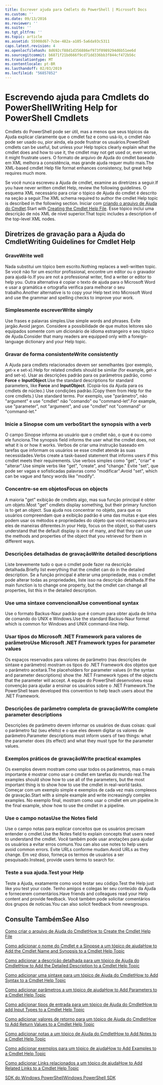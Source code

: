 ```yaml
---
title: Escrever ajuda para Cmdlets do PowerShell | Microsoft Docs
ms.custom: ''
ms.date: 09/13/2016
ms.reviewer: ''
ms.suite: ''
ms.tgt_pltfrm: ''
ms.topic: article
ms.assetid: 55908d67-7cbe-482a-a105-5a6da93c5311
caps.latest.revision: 4
ms.openlocfilehash: 8d692cf88d1d356886ef973f0989294d6b51ee6d
ms.sourcegitcommit: b6871f21bd666f9cd71dd336bb3f844cf472b56c
ms.translationtype: MT
ms.contentlocale: pt-BR
ms.lasthandoff: 02/03/2019
ms.locfileid: "56857852"
---
```

# <a name="writing-help-for-powershell-cmdlets"></a><span data-ttu-id="e8474-102">Escrevendo ajuda para Cmdlets do PowerShell</span><span class="sxs-lookup"><span data-stu-id="e8474-102">Writing Help for PowerShell Cmdlets</span></span>

<span data-ttu-id="e8474-103">Cmdlets do PowerShell pode ser útil, mas a menos que seus tópicos da Ajuda explicar claramente que o cmdlet faz e como usá-lo, o cmdlet não pode ser usado ou, pior ainda, ela pode frustrar os usuários.</span><span class="sxs-lookup"><span data-stu-id="e8474-103">PowerShell cmdlets can be useful, but unless your Help topics clearly explain what the cmdlet does and how to use it, the cmdlet may not get used or, even worse, it might frustrate users.</span></span>
<span data-ttu-id="e8474-104">O formato de arquivo de Ajuda do cmdlet baseado em XML melhora a consistência, mas grande ajuda requer muito mais.</span><span class="sxs-lookup"><span data-stu-id="e8474-104">The XML-based cmdlet Help file format enhances consistency, but great help requires much more.</span></span>

<span data-ttu-id="e8474-105">Se você nunca escreveu a Ajuda de cmdlet, examine as diretrizes a seguir.</span><span class="sxs-lookup"><span data-stu-id="e8474-105">If you have never written cmdlet Help, review the following guidelines.</span></span>
<span data-ttu-id="e8474-106">O esquema XML necessário para criar o tópico de Ajuda do cmdlet é descrito na seção a seguir.</span><span class="sxs-lookup"><span data-stu-id="e8474-106">The XML schema required to author the cmdlet Help topic is described in the following section.</span></span>
<span data-ttu-id="e8474-107">Iniciar com [criando o arquivo de Ajuda do Cmdlet](./how-to-create-the-cmdlet-help-file.md).</span><span class="sxs-lookup"><span data-stu-id="e8474-107">Start with [Creating the Cmdlet Help File](./how-to-create-the-cmdlet-help-file.md).</span></span>
<span data-ttu-id="e8474-108">Esse tópico inclui uma descrição de nós XML de nível superior.</span><span class="sxs-lookup"><span data-stu-id="e8474-108">That topic includes a description of the top-level XML nodes.</span></span>

## <a name="writing-guidelines-for-cmdlet-help"></a><span data-ttu-id="e8474-109">Diretrizes de gravação para a Ajuda do Cmdlet</span><span class="sxs-lookup"><span data-stu-id="e8474-109">Writing Guidelines for Cmdlet Help</span></span>

### <a name="write-well"></a><span data-ttu-id="e8474-110">Grave</span><span class="sxs-lookup"><span data-stu-id="e8474-110">Write well</span></span>
<span data-ttu-id="e8474-111">Nada substitui um tópico bem escrito.</span><span class="sxs-lookup"><span data-stu-id="e8474-111">Nothing replaces a well-written topic.</span></span>
<span data-ttu-id="e8474-112">Se você não for um escritor profissional, encontre um editor ou o gravador para ajudá-lo.</span><span class="sxs-lookup"><span data-stu-id="e8474-112">If you are not a professional writer, find a writer or editor to help you.</span></span>
<span data-ttu-id="e8474-113">Outra alternativa é copiar o texto de ajuda para o Microsoft Word e usar a gramática e ortografia verifica para melhorar o seu trabalho.</span><span class="sxs-lookup"><span data-stu-id="e8474-113">Another alternative is to copy your Help text into Microsoft Word and use the grammar and spelling checks to improve your work.</span></span>

### <a name="write-simply"></a><span data-ttu-id="e8474-114">Simplesmente escrever</span><span class="sxs-lookup"><span data-stu-id="e8474-114">Write simply</span></span>
<span data-ttu-id="e8474-115">Use frases e palavras simples.</span><span class="sxs-lookup"><span data-stu-id="e8474-115">Use simple words and phrases.</span></span>
<span data-ttu-id="e8474-116">Evite jargão.</span><span class="sxs-lookup"><span data-stu-id="e8474-116">Avoid jargon.</span></span>
<span data-ttu-id="e8474-117">Considere a possibilidade de que muitos leitores são equipados somente com um dicionário de idioma estrangeiro e seu tópico de Ajuda.</span><span class="sxs-lookup"><span data-stu-id="e8474-117">Consider that many readers are equipped only with a foreign-language dictionary and your Help topic.</span></span>

### <a name="write-consistently"></a><span data-ttu-id="e8474-118">Gravar de forma consistente</span><span class="sxs-lookup"><span data-stu-id="e8474-118">Write consistently</span></span>
<span data-ttu-id="e8474-119">A Ajuda para cmdlets relacionados devem ser semelhantes (por exemplo, get-x e set-x).</span><span class="sxs-lookup"><span data-stu-id="e8474-119">Help for related cmdlets should be similar (for example, get-x and set-x).</span></span>
<span data-ttu-id="e8474-120">Usar as descrições padrão para os parâmetros padrão, como **Force** e **InputObject**.</span><span class="sxs-lookup"><span data-stu-id="e8474-120">Use the standard descriptions for standard parameters, like **Force** and **InputObject**.</span></span>
<span data-ttu-id="e8474-121">(Copiá-los da Ajuda para os cmdlets de núcleo.) Use condições padrão.</span><span class="sxs-lookup"><span data-stu-id="e8474-121">(Copy them from Help for the core cmdlets.) Use standard terms.</span></span>
<span data-ttu-id="e8474-122">Por exemplo, use "parâmetro", não "argument" e use "cmdlet" não "comando" ou "command-let".</span><span class="sxs-lookup"><span data-stu-id="e8474-122">For example, use "parameter", not "argument", and use "cmdlet" not "command" or "command-let."</span></span>

### <a name="start-the-synopsis-with-a-verb"></a><span data-ttu-id="e8474-123">Inicie a Sinopse com um verbo</span><span class="sxs-lookup"><span data-stu-id="e8474-123">Start the synopsis with a verb</span></span>
<span data-ttu-id="e8474-124">O campo Sinopse informa ao usuário que o cmdlet não, o que é ou como ele funciona.</span><span class="sxs-lookup"><span data-stu-id="e8474-124">The synopsis field informs the user what the cmdlet does, not what it is or how it works.</span></span>
<span data-ttu-id="e8474-125">Verbos de criar uma instrução baseado em tarefas que informam os usuários se esse cmdlet atende às suas necessidades.</span><span class="sxs-lookup"><span data-stu-id="e8474-125">Verbs create a task-based statement that informs users if this cmdlet meets their requirements.</span></span>
<span data-ttu-id="e8474-126">Use verbos simples como "get", "criar" e "alterar".</span><span class="sxs-lookup"><span data-stu-id="e8474-126">Use simple verbs like "get", "create", and "change."</span></span>
<span data-ttu-id="e8474-127">Evite "set", que pode ser vagas e sofisticadas palavras como "modificar".</span><span class="sxs-lookup"><span data-stu-id="e8474-127">Avoid "set", which can be vague and fancy words like "modify".</span></span>

### <a name="focus-on-objects"></a><span data-ttu-id="e8474-128">Concentre-se em objetos</span><span class="sxs-lookup"><span data-stu-id="e8474-128">Focus on objects</span></span>
<span data-ttu-id="e8474-129">A maioria "get" exibição de cmdlets algo, mas sua função principal é obter um objeto.</span><span class="sxs-lookup"><span data-stu-id="e8474-129">Most "get" cmdlets display something, but their primary function is to get an object.</span></span>
<span data-ttu-id="e8474-130">Sua ajuda nos concentrar no objeto, para que os usuários compreendam que a exibição padrão é uma das muitas e que eles podem usar os métodos e propriedades do objeto que você recuperou para eles de maneiras diferentes.</span><span class="sxs-lookup"><span data-stu-id="e8474-130">In your Help, focus on the object, so that users understand that the default display is one of many, and that they can use the methods and properties of the object that you retrieved for them in different ways.</span></span>

### <a name="write-detailed-descriptions"></a><span data-ttu-id="e8474-131">Descrições detalhadas de gravação</span><span class="sxs-lookup"><span data-stu-id="e8474-131">Write detailed descriptions</span></span>
<span data-ttu-id="e8474-132">Liste brevemente tudo o que o cmdlet pode fazer na descrição detalhada.</span><span class="sxs-lookup"><span data-stu-id="e8474-132">Briefly list everything that the cmdlet can do in the detailed description.</span></span>
<span data-ttu-id="e8474-133">Se a função principal é alterar uma propriedade, mas o cmdlet pode alterar todas as propriedades, liste isso na descrição detalhada.</span><span class="sxs-lookup"><span data-stu-id="e8474-133">If the main function is to change one property, but the cmdlet can change all properties, list this in the detailed description.</span></span>

### <a name="use-conventional-syntax"></a><span data-ttu-id="e8474-134">Use uma sintaxe convencional</span><span class="sxs-lookup"><span data-stu-id="e8474-134">Use conventional syntax</span></span>
<span data-ttu-id="e8474-135">Use o formato Backus-Naur padrão que é comum para obter ajuda de linha de comando do UNIX e Windows.</span><span class="sxs-lookup"><span data-stu-id="e8474-135">Use the standard Backus-Naur format which is common for Windows and UNIX command-line Help.</span></span>

### <a name="use-microsoft-net-framework-types-for-parameter-values"></a><span data-ttu-id="e8474-136">Usar tipos do Microsoft .NET Framework para valores de parâmetro</span><span class="sxs-lookup"><span data-stu-id="e8474-136">Use Microsoft .NET Framework types for parameter values</span></span>
<span data-ttu-id="e8474-137">Os espaços reservados para valores de parâmetro (nas descrições de sintaxe e parâmetro) mostram os tipos do .NET Framework dos objetos que o parâmetro aceitará.</span><span class="sxs-lookup"><span data-stu-id="e8474-137">The placeholders for parameter values (in the syntax and parameter descriptions) show the .NET Framework types of the objects that the parameter will accept.</span></span>
<span data-ttu-id="e8474-138">A equipe do PowerShell desenvolveu essa convenção para ajudar a ensinar os usuários sobre o .NET Framework.</span><span class="sxs-lookup"><span data-stu-id="e8474-138">The PowerShell team developed this convention to help teach users about the .NET Framework.</span></span>

### <a name="write-complete-parameter-descriptions"></a><span data-ttu-id="e8474-139">Descrições de parâmetro completa de gravação</span><span class="sxs-lookup"><span data-stu-id="e8474-139">Write complete parameter descriptions</span></span>
<span data-ttu-id="e8474-140">Descrições de parâmetro devem informar os usuários de duas coisas: qual o parâmetro faz (seu efeito) e o que eles devem digitar os valores de parâmetro.</span><span class="sxs-lookup"><span data-stu-id="e8474-140">Parameter descriptions must inform users of two things: what the parameter does (its effect) and what they must type for the parameter values.</span></span>

### <a name="write-practical-examples"></a><span data-ttu-id="e8474-141">Exemplos práticos de gravação</span><span class="sxs-lookup"><span data-stu-id="e8474-141">Write practical examples</span></span>
<span data-ttu-id="e8474-142">Os exemplos devem mostram como usar todos os parâmetros, mas o mais importante é mostrar como usar o cmdlet em tarefas do mundo real.</span><span class="sxs-lookup"><span data-stu-id="e8474-142">The examples should show how to use all of the parameters, but the most important thing is to show how to use the cmdlet in real-world tasks.</span></span>
<span data-ttu-id="e8474-143">Começar com um exemplo simple e exemplos de cada vez mais complexos de gravação.</span><span class="sxs-lookup"><span data-stu-id="e8474-143">Start with a simple example and write increasingly complex examples.</span></span>
<span data-ttu-id="e8474-144">No exemplo final, mostram como usar o cmdlet em um pipeline.</span><span class="sxs-lookup"><span data-stu-id="e8474-144">In the final example, show how to use the cmdlet in a pipeline.</span></span>

### <a name="use-the-notes-field"></a><span data-ttu-id="e8474-145">Use o campo notas</span><span class="sxs-lookup"><span data-stu-id="e8474-145">Use the Notes field</span></span>
<span data-ttu-id="e8474-146">Use o campo notas para explicar conceitos que os usuários precisam entender o cmdlet.</span><span class="sxs-lookup"><span data-stu-id="e8474-146">Use the Notes field to explain concepts that users need to understand the cmdlet.</span></span>
<span data-ttu-id="e8474-147">Você também pode usar anotações para ajudar os usuários a evitar erros comuns.</span><span class="sxs-lookup"><span data-stu-id="e8474-147">You can also use notes to help users avoid common errors.</span></span>
<span data-ttu-id="e8474-148">Evite URLs conforme mudam.</span><span class="sxs-lookup"><span data-stu-id="e8474-148">Avoid URLs as they change.</span></span>
<span data-ttu-id="e8474-149">Em vez disso, forneça os termos de usuários a ser pesquisado.</span><span class="sxs-lookup"><span data-stu-id="e8474-149">Instead, provide users terms to search for.</span></span>

### <a name="test-your-help"></a><span data-ttu-id="e8474-150">Teste a sua ajuda.</span><span class="sxs-lookup"><span data-stu-id="e8474-150">Test your Help</span></span>
<span data-ttu-id="e8474-151">Teste a Ajuda, exatamente como você testar seu código.</span><span class="sxs-lookup"><span data-stu-id="e8474-151">Test the Help just like you test your code.</span></span>
<span data-ttu-id="e8474-152">Tenho amigos e colegas ler seu conteúdo da Ajuda e fornecerem comentários.</span><span class="sxs-lookup"><span data-stu-id="e8474-152">Have friends and colleagues read your Help content and provide feedback.</span></span>
<span data-ttu-id="e8474-153">Você também pode solicitar comentários dos grupos de notícias.</span><span class="sxs-lookup"><span data-stu-id="e8474-153">You can also solicit feedback from newsgroups.</span></span>

## <a name="see-also"></a><span data-ttu-id="e8474-154">Consulte Também</span><span class="sxs-lookup"><span data-stu-id="e8474-154">See Also</span></span>

 [<span data-ttu-id="e8474-155">Como criar o arquivo de Ajuda do Cmdlet</span><span class="sxs-lookup"><span data-stu-id="e8474-155">How to Create the Cmdlet Help File</span></span>](./how-to-create-the-cmdlet-help-file.md)

 [<span data-ttu-id="e8474-156">Como adicionar o nome do Cmdlet e a Sinopse a um tópico de ajuda</span><span class="sxs-lookup"><span data-stu-id="e8474-156">How to Add the Cmdlet Name and Synopsis to a Cmdlet Help Topic</span></span>](./how-to-add-the-cmdlet-name-and-synopsis-to-a-cmdlet-help-topic.md)

 [<span data-ttu-id="e8474-157">Como adicionar a descrição detalhada para um tópico de Ajuda do Cmdlet</span><span class="sxs-lookup"><span data-stu-id="e8474-157">How to Add the Detailed Description to a Cmdlet Help Topic</span></span>](./how-to-add-a-cmdlet-description.md)

 [<span data-ttu-id="e8474-158">Como adicionar uma sintaxe para um tópico de Ajuda do Cmdlet</span><span class="sxs-lookup"><span data-stu-id="e8474-158">How to Add Syntax to a Cmdlet Help Topic</span></span>](./how-to-add-syntax-to-a-cmdlet-help-topic.md)

 [<span data-ttu-id="e8474-159">Como adicionar parâmetros a um tópico de ajuda</span><span class="sxs-lookup"><span data-stu-id="e8474-159">How to Add Parameters to a Cmdlet Help Topic</span></span>](./how-to-add-parameter-information.md)

 [<span data-ttu-id="e8474-160">Como adicionar tipos de entrada para um tópico de Ajuda do Cmdlet</span><span class="sxs-lookup"><span data-stu-id="e8474-160">How to add Input Types to a Cmdlet Help Topic</span></span>](./how-to-add-input-types-to-a-cmdlet-help-topic.md)

 [<span data-ttu-id="e8474-161">Como adicionar valores de retorno para um tópico de Ajuda do Cmdlet</span><span class="sxs-lookup"><span data-stu-id="e8474-161">How to Add Return Values to a Cmdlet Help Topic</span></span>](./how-to-add-return-values-to-a-cmdlet-help-topic.md)

 [<span data-ttu-id="e8474-162">Como adicionar notas a um tópico de Ajuda do Cmdlet</span><span class="sxs-lookup"><span data-stu-id="e8474-162">How to Add Notes to a Cmdlet Help Topic</span></span>](./how-to-add-notes-to-a-cmdlet-help-topic.md)

 [<span data-ttu-id="e8474-163">Como adicionar exemplos para um tópico de ajuda</span><span class="sxs-lookup"><span data-stu-id="e8474-163">How to Add Examples to a Cmdlet Help Topic</span></span>](./how-to-add-examples-to-a-cmdlet-help-topic.md)

 [<span data-ttu-id="e8474-164">Como adicionar Links relacionados a um tópico de ajuda</span><span class="sxs-lookup"><span data-stu-id="e8474-164">How to Add Related Links to a Cmdlet Help Topic</span></span>](./how-to-add-related-links-to-a-cmdlet-help-topic.md)

 [<span data-ttu-id="e8474-165">SDK do Windows PowerShell</span><span class="sxs-lookup"><span data-stu-id="e8474-165">Windows PowerShell SDK</span></span>](../windows-powershell-reference.md)